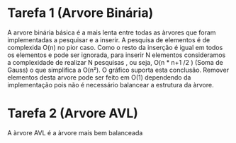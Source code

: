 # Tarefa 1 (Arvore Binária) 

A arvore binária básica é a mais lenta entre todas as àrvores que foram implementadas a pesquisar e a inserir. A pesquisa de elementos é de complexida O(n) no pior caso. Como o resto da inserção é igual em todos os elementos e pode ser ignorada, para inserir N elementos consideramos a complexidade de realizar N pesquisas , ou seja, O(n * n+1 /2 ) (Soma de Gauss) o que simplifica a O(n²). O gráfico suporta esta conclusão. Remover elementos desta arvore pode ser feito em O(1) dependendo da implementação pois não é necessário balancear a estrutura da àrvore.


# Tarefa 2 (Arvore AVL)

A àrvore AVL é a àrvore mais bem balanceada 

